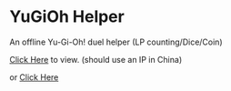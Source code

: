 # YuGiOh Helper
 An offline Yu-Gi-Oh! duel helper (LP counting/Dice/Coin) 

[Click Here](http://wr786.top/ygohelper) to view. (should use an IP in China)

or [Click Here](https://wr786.github.io/ygohelper/)

